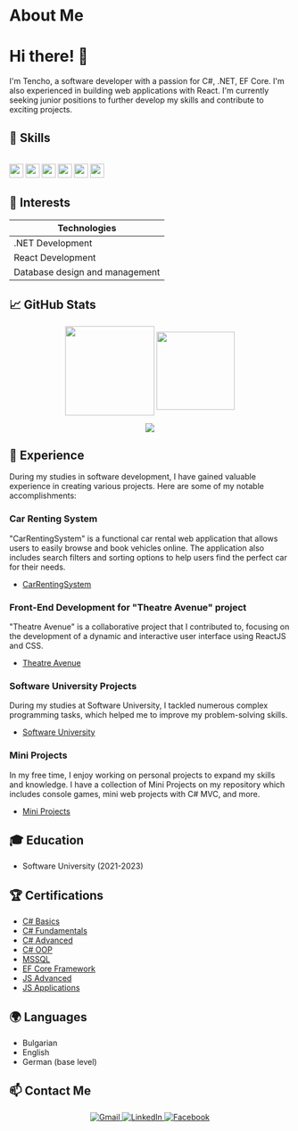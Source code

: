# About Me

# Hi there! 👋
I'm Tencho, a software developer with a passion for C#, .NET, EF Core. I'm also experienced in building web applications with React. I'm currently seeking junior positions to further develop my skills and contribute to exciting projects. 

## 🔭 Skills

</br><img height="25" src="https://img.shields.io/badge/C%23-239120?style=for-the-badge&logo=c-sharp&logoColor=white&style=plastic"  />
<img height="25" src="https://img.shields.io/badge/.NET-512BD4?style=for-the-badge&logo=dotnet&logoColor=white&style=plastic" />
<img height="25" src="https://img.shields.io/badge/EF%20Core-5C2D91?style=for-the-badge&logo=.NET&logoColor=white">
<img height="25" src="https://img.shields.io/badge/Microsoft_SQL_Server-CC2927?style=for-the-badge&logo=microsoft-sql-server&logoColor=white&style=plastic" />
<img height="25" src="https://img.shields.io/badge/JavaScript-323330?style=for-the-badge&logo=javascript&logoColor=F7DF1E&style=plastic"  />
<img height="25" src="https://img.shields.io/badge/React-61DAFB?style=for-the-badge&logo=react&logoColor=white">

## 🌱 Interests

|Technologies                           |
|---------------------------------------| 
| .NET Development                      | 
| React Development                     | 
| Database design and management        |

## 📈 GitHub Stats

<p align="center">
<img height="160em" src="https://github-readme-stats.vercel.app/api?username=Tencho0&count_private=true&show_icons=true&theme=tokyonight&hide_border=true" align="center"/>
<img height="140em" src="https://github-readme-stats.vercel.app/api/top-langs?username=Tencho0&show_icons=true&locale=en&layout=compact&theme=tokyonight&hide_border=true&card_width=420" align="center"/>
</p>
<!--
<p align="center">
<img src= "https://github-profile-trophy.vercel.app/?username=Tencho0&theme=radical" />
</p>
-->
<p align="center">
<img src= "https://github-readme-streak-stats.herokuapp.com/?user=Tencho0&theme=tokyonight&hide_border=true" />
</p>

## 💼 Experience
During my studies in software development, I have gained valuable experience in creating various projects. Here are some of my notable accomplishments:

### Car Renting System
"CarRentingSystem" is a functional car rental web application that allows users to easily browse and book vehicles online. The application also includes search filters and sorting options to help users find the perfect car for their needs.
- [CarRentingSystem](https://github.com/Tencho0/CarRentingSystem)

### Front-End Development for "Theatre Avenue" project
"Theatre Avenue" is a collaborative project that I contributed to, focusing on the development of a dynamic and interactive user interface using ReactJS and CSS.
- [Theatre Avenue](https://github.com/Tencho0/TheatreAvenue)

### Software University Projects
During my studies at Software University, I tackled numerous complex programming tasks, which helped me to improve my problem-solving skills.
- [Software University](https://github.com/Tencho0/SoftuniEducation)

### Mini Projects
In my free time, I enjoy working on personal projects to expand my skills and knowledge. I have a collection of Mini Projects on my repository which includes console games, mini web projects with C# MVC, and more.
- [Mini Projects](https://github.com/Tencho0/Mini-Projects) 

## 🎓 Education

- Software University (2021-2023)

## 🏆 Certifications

- [C# Basics](https://softuni.bg/certificates/details/116446/f96e51c2)
- [C# Fundamentals](https://softuni.bg/certificates/details/130103/1b61fc8f)
- [C# Advanced](https://softuni.bg/certificates/details/136353/987d4f57)
- [C# OOP](https://softuni.bg/certificates/details/141116/fd23cac6)
- [MSSQL](https://softuni.bg/certificates/details/157794/2a6367cc)
- [EF Core Framework](https://softuni.bg/certificates/details/164830/461c9bb1)
- [JS Advanced](https://softuni.bg/certificates/details/145535/15f95940)
- [JS Applications](https://softuni.bg/certificates/details/149926/350b2f11)

## 🌍 Languages

- Bulgarian
- English 
- German (base level)

## 📫 Contact Me

<p align="center">
    <a href="mailto:tencho1011@gmail.com">
        <img src="https://img.shields.io/badge/Gmail-D14836?style=for-the-badge&logo=gmail&logoColor=white" alt="Gmail" />
    </a>
    <a href="https://www.linkedin.com/in/tencho-bostandzhiev-634562235/">
        <img src="https://img.shields.io/badge/LinkedIn-0077B5?style=for-the-badge&logo=linkedin&logoColor=white" alt="LinkedIn" />
    </a>
    <a href="https://m.facebook.com/people/%D0%A2%D0%B5%D0%BD%D1%87%D0%BE-%D0%91%D0%BE%D1%81%D1%82%D0%B0%D0%BD%D0%B4%D0%B6%D0%B8%D0%B5%D0%B2/100011746334281/">
        <img src="https://img.shields.io/badge/Facebook-1877F2?style=for-the-badge&logo=facebook&logoColor=white" alt="Facebook" />
    </a>
</p>
